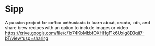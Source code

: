 # Sipp
A passion project for coffee enthusiasts to learn about, create, edit, and share brew recipes with an option to include images or video
https://drive.google.com/file/d/1x74KbMbbfOXHHgF1k6Uxig8D3qii7-bT/view?usp=sharing

